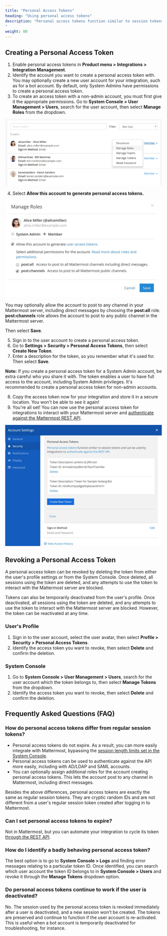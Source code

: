```yaml
---
title: "Personal Access Tokens"
heading: "Using personal access tokens"
description: "Personal access tokens function similar to session tokens and can be used by integrations to [authenticate against the REST API](https://api.mattermost.com/#tag/authentication). It is the most commonly used type of token for integrations.
"
weight: 80
---
```


## Creating a Personal Access Token

1. Enable personal access tokens in **Product menu > Integrations > Integration Management**.
2. Identify the account you want to create a personal access token with. You may optionally create a new user account for your integration, such as for a bot account. By default, only System Admins have permissions to create a personal access token.
3. To create an access token with a non-admin account, you must first give it the appropriate permissions. Go to **System Console > User Management > Users**, search for the user account, then select **Manage Roles** from the dropdown.

![image](access_token_manage_roles.png)

4. Select **Allow this account to generate personal access tokens.**

![image](access_tokens_additional_roles.png)

You may optionally allow the account to post to any channel in your Mattermost server, including direct messages by choosing the **post:all** role. **post:channels** role allows the account to post to any public channel in the Mattermost server.

Then select **Save**.

5. Sign in to the user account to create a personal access token.
6. Go to **Settings > Security > Personal Access Tokens**, then select **Create New Token**.
7. Enter a description for the token, so you remember what it's used for. Then select **Save**.

**Note:** If you create a personal access token for a System Admin account, be extra careful who you share it with. The token enables a user to have full access to the account, including System Admin privileges. It's recommended to create a personal access token for non-admin accounts.
  
8. Copy the access token now for your integration and store it in a secure location. You won't be able to see it again!
9. You're all set! You can now use the personal access token for integrations to interact with your Mattermost server and [authenticate against the Mattermost REST API](https://api.mattermost.com/#tag/authentication).

![image](access_token_settings.png)

## Revoking a Personal Access Token

A personal access token can be revoked by deleting the token from either the user's profile settings or from the System Console. Once deleted, all sessions using the token are deleted, and any attempts to use the token to interact with the Mattermost server are blocked.

Tokens can also be temporarily deactivated from the user's profile. Once deactivated, all sessions using the token are deleted, and any attempts to use the token to interact with the Mattermost server are blocked. However, the token can be reactivated at any time.

### User's Profile

1. Sign in to the user account, select the user avatar, then select **Profile > Security > Personal Access Tokens**.
2. Identify the access token you want to revoke, then select **Delete** and confirm the deletion.

### System Console

1. Go to **System Console > User Management > Users**, search for the user account which the token belongs to, then select **Manage Tokens** from the dropdown.
2. Identify the access token you want to revoke, then select **Delete** and confirm the deletion.

## Frequently Asked Questions (FAQ)

### How do personal access tokens differ from regular session tokens?

- Personal access tokens do not expire. As a result, you can more easily integrate with Mattermost, bypassing the [session length limits set in the System Console](https://docs.mattermost.com/configure/configuration-settings.html#session-lengths).
- Personal access tokens can be used to authenticate against the API more easily, including with AD/LDAP and SAML accounts.
- You can optionally assign additional roles for the account creating personal access tokens. This lets the account post to any channel in Mattermost, including direct messages.

Besides the above differences, personal access tokens are exactly the same as regular session tokens. They are cryptic random IDs and are not different from a user's regular session token created after logging in to Mattermost.

### Can I set personal access tokens to expire?

Not in Mattermost, but you can automate your integration to cycle its token [through the REST API](https://api.mattermost.com/#operation/CreateUserAccessToken).

### How do I identify a badly behaving personal access token?

The best option is to go to **System Console > Logs** and finding error messages relating to a particular token ID. Once identified, you can search which user account the token ID belongs to in **System Console > Users** and revoke it through the **Manage Tokens** dropdown option.

### Do personal access tokens continue to work if the user is deactivated?

No. The session used by the personal access token is revoked immediately after a user is deactivated, and a new session won't be created. The tokens are preserved and continue to function if the user account is re-activated. This is useful when a bot account is temporarily deactivated for troubleshooting, for instance.
